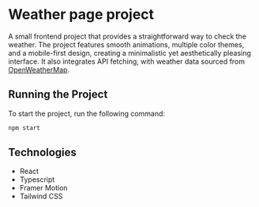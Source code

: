 # Weather page project

A small frontend project that provides a straightforward way to check the weather. The project features smooth animations, multiple color themes, and a mobile-first design, creating a minimalistic yet aesthetically pleasing interface. It also integrates API fetching, with weather data sourced from [OpenWeatherMap](https://openweathermap.org/).

## Running the Project

To start the project, run the following command:

```bash
npm start
```

## Technologies
- React
- Typescript
- Framer Motion
- Tailwind CSS
